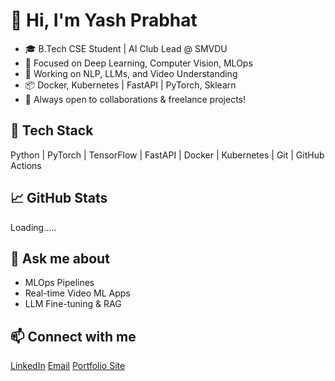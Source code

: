# 👋 Hi, I'm Yash Prabhat
- 🎓 B.Tech CSE Student | AI Club Lead @ SMVDU
- 🤖 Focused on Deep Learning, Computer Vision, MLOps
- 🔭 Working on NLP, LLMs, and Video Understanding
- 📦 Docker, Kubernetes | FastAPI | PyTorch, Sklearn
- 🧠 Always open to collaborations & freelance projects!

## 🧰 Tech Stack
Python | PyTorch | TensorFlow | FastAPI | Docker | Kubernetes | Git | GitHub Actions

## 📈 GitHub Stats
Loading.....

## 💬 Ask me about
- MLOps Pipelines
- Real-time Video ML Apps
- LLM Fine-tuning & RAG

## 📫 Connect with me
[LinkedIn](https://www.linkedin.com/in/yash-prabhat-31469a24b/) [Email](prabhatyash4@gmail.com) [Portfolio Site](prabhatyash4all.com)
